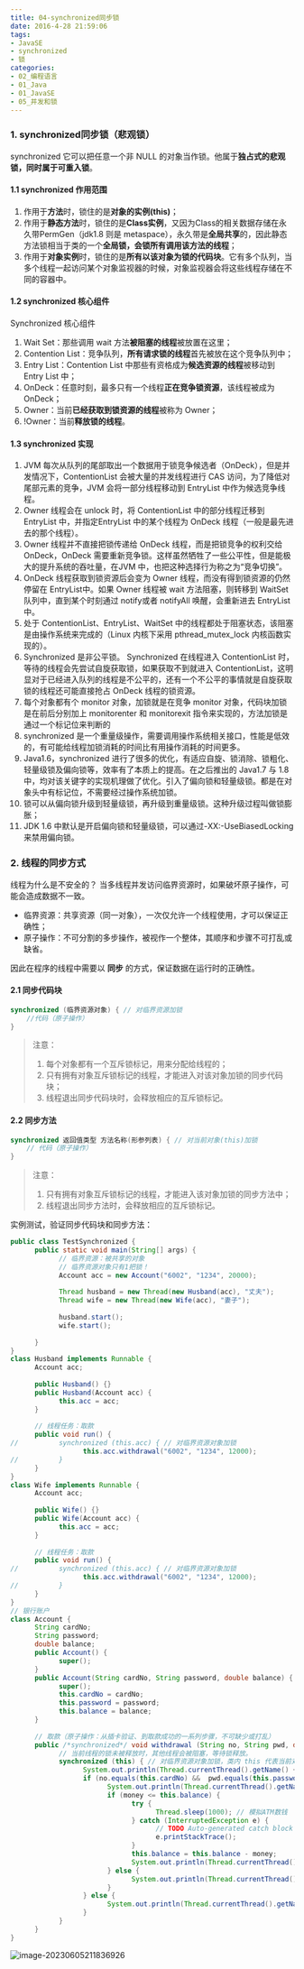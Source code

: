 ```yaml
---
title: 04-synchronized同步锁
date: 2016-4-28 21:59:06
tags:
- JavaSE
- synchronized
- 锁
categories: 
- 02_编程语言
- 01_Java
- 01_JavaSE
- 05_并发和锁
---
```


### 1. synchronized同步锁（悲观锁）

synchronized 它可以把任意一个非 NULL 的对象当作锁。他属于**独占式的悲观锁，同时属于可重入锁**。
#### 1.1 synchronized 作用范围
1. 作用于**方法**时，锁住的是**对象的实例(this)**；
2. 作用于**静态方法**时，锁住的是**Class实例**，又因为Class的相关数据存储在永久带PermGen（jdk1.8 则是 metaspace），永久带是**全局共享**的，因此静态方法锁相当于类的一个**全局锁，会锁所有调用该方法的线程**；
3. 作用于**对象实例**时，锁住的是**所有以该对象为锁的代码块**。它有多个队列，当多个线程一起访问某个对象监视器的时候，对象监视器会将这些线程存储在不同的容器中。


#### 1.2 synchronized 核心组件
Synchronized 核心组件
1) Wait Set：那些调用 wait 方法**被阻塞的线程**被放置在这里；
2) Contention List：竞争队列，**所有请求锁的线程**首先被放在这个竞争队列中；
3) Entry List：Contention List 中那些有资格成为**候选资源的线程**被移动到 Entry List 中；
4) OnDeck：任意时刻，最多只有一个线程**正在竞争锁资源**，该线程被成为 OnDeck；
5) Owner：当前**已经获取到锁资源的线程**被称为 Owner；
6) !Owner：当前**释放锁的线程**。

#### 1.3 synchronized 实现
1. JVM 每次从队列的尾部取出一个数据用于锁竞争候选者（OnDeck），但是并发情况下，ContentionList 会被大量的并发线程进行 CAS 访问，为了降低对尾部元素的竞争，JVM 会将一部分线程移动到 EntryList 中作为候选竞争线程。
2. Owner 线程会在 unlock 时，将 ContentionList 中的部分线程迁移到 EntryList 中，并指定EntryList 中的某个线程为 OnDeck 线程（一般是最先进去的那个线程）。
3. Owner 线程并不直接把锁传递给 OnDeck 线程，而是把锁竞争的权利交给 OnDeck，OnDeck 需要重新竞争锁。这样虽然牺牲了一些公平性，但是能极大的提升系统的吞吐量，在JVM 中，也把这种选择行为称之为“竞争切换”。
4. OnDeck 线程获取到锁资源后会变为 Owner 线程，而没有得到锁资源的仍然停留在 EntryList中。如果 Owner 线程被 wait 方法阻塞，则转移到 WaitSet 队列中，直到某个时刻通过 notify或者 notifyAll 唤醒，会重新进去 EntryList 中。
5. 处于 ContentionList、EntryList、WaitSet 中的线程都处于阻塞状态，该阻塞是由操作系统来完成的（Linux 内核下采用 pthread_mutex_lock 内核函数实现的）。
6. Synchronized 是非公平锁。 Synchronized 在线程进入 ContentionList 时，等待的线程会先尝试自旋获取锁，如果获取不到就进入 ContentionList，这明显对于已经进入队列的线程是不公平的，还有一个不公平的事情就是自旋获取锁的线程还可能直接抢占 OnDeck 线程的锁资源。
7. 每个对象都有个 monitor 对象，加锁就是在竞争 monitor 对象，代码块加锁是在前后分别加上 monitorenter 和 monitorexit 指令来实现的，方法加锁是通过一个标记位来判断的
8. synchronized 是一个重量级操作，需要调用操作系统相关接口，性能是低效的，有可能给线程加锁消耗的时间比有用操作消耗的时间更多。
9. Java1.6，synchronized 进行了很多的优化，有适应自旋、锁消除、锁粗化、轻量级锁及偏向锁等，效率有了本质上的提高。在之后推出的 Java1.7 与 1.8 中，均对该关键字的实现机理做了优化。引入了偏向锁和轻量级锁。都是在对象头中有标记位，不需要经过操作系统加锁。
10. 锁可以从偏向锁升级到轻量级锁，再升级到重量级锁。这种升级过程叫做锁膨胀；
11. JDK 1.6 中默认是开启偏向锁和轻量级锁，可以通过-XX:-UseBiasedLocking 来禁用偏向锁。



### 2. 线程的同步方式

线程为什么是不安全的？
当多线程并发访问临界资源时，如果破坏原子操作，可能会造成数据不一致。
* 临界资源：共享资源（同一对象），一次仅允许一个线程使用，才可以保证正确性；
* 原子操作：不可分割的多步操作，被视作一个整体，其顺序和步骤不可打乱或缺省。

因此在程序的线程中需要以 **同步** 的方式，保证数据在运行时的正确性。
#### 2.1 同步代码块
```java
synchronized (临界资源对象) { // 对临界资源加锁
    //代码（原子操作）
}
```
>注意：
>1. 每个对象都有一个互斥锁标记，用来分配给线程的；
>2. 只有拥有对象互斥锁标记的线程，才能进入对该对象加锁的同步代码块；
>3. 线程退出同步代码块时，会释放相应的互斥锁标记。

#### 2.2 同步方法
```java
synchronized 返回值类型 方法名称(形参列表) { // 对当前对象(this)加锁
    // 代码（原子操作）
}
```
>注意：
>1. 只有拥有对象互斥锁标记的线程，才能进入该对象加锁的同步方法中；
>2. 线程退出同步方法时，会释放相应的互斥锁标记。

实例测试，验证同步代码块和同步方法：
```java
public class TestSynchronized {
      public static void main(String[] args) {
            // 临界资源：被共享的对象
            // 临界资源对象只有1把锁！
            Account acc = new Account("6002", "1234", 20000);
            
            Thread husband = new Thread(new Husband(acc), "丈夫");
            Thread wife = new Thread(new Wife(acc), "妻子");
            
            husband.start();
            wife.start();
            
      }
}
class Husband implements Runnable {
      Account acc;
      
      public Husband() {}
      public Husband(Account acc) {
            this.acc = acc;
      }
      
      // 线程任务：取款
      public void run() {
//          synchronized (this.acc) { // 对临界资源对象加锁
                  this.acc.withdrawal("6002", "1234", 12000);
//          }
      }
}
class Wife implements Runnable {
      Account acc;
      
      public Wife() {}
      public Wife(Account acc) {
            this.acc = acc;
      }
      
      // 线程任务：取款
      public void run() {
//          synchronized (this.acc) { // 对临界资源对象加锁
                  this.acc.withdrawal("6002", "1234", 12000);
//          }
      }
}
// 银行账户
class Account {
      String cardNo;
      String password;
      double balance;
      public Account() {
            super();
      }
      public Account(String cardNo, String password, double balance) {
            super();
            this.cardNo = cardNo;
            this.password = password;
            this.balance = balance;
      }
      
      // 取款（原子操作：从插卡验证、到取款成功的一系列步骤，不可缺少或打乱）
      public /*synchronized*/ void withdrawal (String no, String pwd, double money) {
            // 当前线程的锁未被释放时，其他线程会被阻塞，等待锁释放。
            synchronized (this) { // 对临界资源对象加锁，类内 this 代表当前对象
                  System.out.println(Thread.currentThread().getName() +  "正在读卡...");
                  if (no.equals(this.cardNo) &&  pwd.equals(this.password)) {
                        System.out.println(Thread.currentThread().getName() + "验证成功...");
                        if (money <= this.balance) {
                              try {
                                    Thread.sleep(1000); // 模拟ATM数钱
                              } catch (InterruptedException e) {
                                    // TODO Auto-generated catch block
                                    e.printStackTrace();
                              }
                              this.balance = this.balance - money;
                              System.out.println(Thread.currentThread().getName() + "取款成功，当前余额为：" + this.balance);
                        } else {
                              System.out.println(Thread.currentThread().getName() + "当前卡内余额不足...");
                        }
                  } else {
                        System.out.println(Thread.currentThread().getName() + "账号/密码错误!!!");
                  }
            }
      }
}
```



![image-20230605211836926](https://jy-imgs.oss-cn-beijing.aliyuncs.com/img/20230605211837.png)

